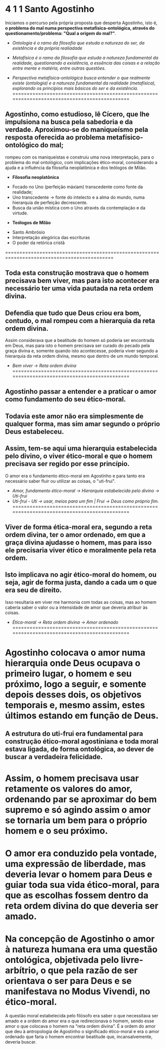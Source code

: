 # 4 1 1 Santo Agostinho

Iniciamos o percurso pela própria proposta que desperta Agostinho, isto é, **o problema do mal numa perspectiva metafísica-ontológica, através do questionamento/problema: "Qual a origem do mal?"**.

- *Ontologia é o ramo da filosofia que estuda a natureza do ser, da existência e da própria realiadade*

- *Metafísica é o ramo da filosofia que estuda a natureza fundamental da realidade, questionando a existência, a essência das coisas e a relação entre mente e matéria, entre outras questões.*

- *Perspectiva metafísica-ontológica busca entender o que realmente existe (ontologia) e a natureza fundamental da realidade (metafísica), explorando os princípios mais básicos do ser e da existência.*
============================================================================================

Agostinho, como estudioso, lê Cícero, que lhe impulsiona na busca pela sabedoria e da verdade. Aproximou-se do maniqueísmo pela resposta oferecida ao problema metafísico-ontológico do mal; 
---------------------------------------------------------------------------------------------

rompeu com os maniqueístas e construiu uma nova interpretação, para o problema do mal ontológico, com implicações ético-moral, considerando a ajuda e a influência da filosofia neoplatônica e dos teólogos de Milão.

* **Filosofia neoplatônica**
  
- Focado no Uno (perfeição máxiam) transcedente como fonte da realidade;
- Uno transcedente -> fonte do intelecto e a alma do mundo, numa hierarquia de perfeição decrescente.
- Busca da união mística com o Uno através da contemplação e da virtude.

* **Teólogos de Milão**
  
- Santo Ambrósio
- Interpretação alegórica das escrituras
- O poder da retórica cristã

============================================================================================

Toda esta construção mostrava que o homem precisava bem viver, mas para isto acontecer era necessário ter uma vida pautada na reta ordem divina. 
---------------------------------------------------------------------------------------------

Defendia que tudo que Deus criou era bom, contudo, o mal rompeu com a hierarquia da reta ordem divina. 
---------------------------------------------------------------------------------------------

Assim considerava que a beatitude do homem só poderia ser encontrada em Deus, mas para isto o homem precisava ser curado do pecado pela graça divina e, somente quando isto acontecesse, poderia viver segundo a hierarquia da reta ordem divina, mesmo que dentro de um mundo temporal.

- *Bem viver -> Reta ordem divina*
============================================================================================

Agostinho passar a entender e a praticar o amor como fundamento do seu ético-moral. 
-----------------------------------------------------------------------------------

Todavia este amor não era simplesmente de qualquer forma, mas sim amar segundo o próprio Deus estabeleceu. 
-----------------------------------------------------------------------------------

Assim, **tem-se aqui uma hierarquia estabelecida pelo divino**, o viver ético-moral e que o homem precisava ser regido por esse princípio. 
-----------------------------------------------------------------------------------

O amor era o fundamento ético-moral em Agostinho e para tanto era necessário saber fluir ou utilizar as coisas, o "uti-frui".

- *Amor, fundamento ético-moral -> Hierarquia estabelecida pelo divino -> Uti-frui*
- *Uti-frui - Uti -> usar, meios para um fim | Frui -> Deus como próprio fim.*
============================================================================================

Viver de forma ética-moral era, segundo a reta ordem divina, ter o amor ordenado, em que a graça divina ajudasse o homem, mas para isso ele precisaria viver ético e moralmente pela reta ordem. 
--------------------------------------------------------------------------------------------

Isto implicava no agir ético-moral do homem, ou seja, agir de forma justa, dando a cada um o que era seu de direito. 
--------------------------------------------------------------------------------------------

Isso resultaria em viver me harmonia com todas as coisas, mas ao homem caberia saber o valor ou a intensidade de amor que deveria atribuir às coisas.

- *Ética-moral -> Reta ordem divina -> Amor ordenado*
============================================================================================

Agostinho colocava o amor numa hierarquia onde Deus ocupava o primeiro lugar, o homem e seu próximo, logo a seguir, e somente depois desses dois, os objetivos temporais e, mesmo assim, estes últimos estando em função de Deus.
============================================================================================

A estrutura do uti-frui era fundamental para construção ético-moral agostiniana e toda moral estava ligada, de forma ontológica, ao dever de buscar a verdadeira felicidade. 
--------------------------------------------------------------------------------------------

Assim, o homem precisava usar retamente os valores do amor, ordenando par se aproximar do bem supremo e só agindo assim o amor se tornaria um bem para o próprio homem e o seu próximo.
============================================================================================

O amor era conduzido pela vontade, uma expressão de liberdade, mas deveria levar o homem para Deus e guiar toda sua vida ético-moral, para que as escolhas fossem dentro da reta ordem divina do que deveria ser amado.
============================================================================================

Na concepção de Agostinho o amor à natureza humana era uma questão ontológica, objetivada pelo livre-arbítrio, o que pela razão de ser orientava o ser para Deus e se manifestava no Modus Vivendi, no ético-moral.
============================================================================================

A questão moral estabelecida pelo filósofo era saber o que necessitava ser amado e a ordem do amor era o que redirecionava o homem, sendo esse amor o que colocava o homem na "reta ordem divina". É a ordem do amor que deu à antropologia de Agostinho o significado ético-moral e era o amor ordenado que faria o homem encontrar beatitude que, incansalvemente, deveria buscar.